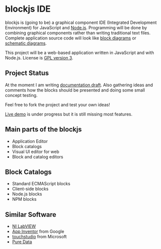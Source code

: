 
blockjs IDE
================================

blockjs is (going to be) a graphical component IDE (Integrated Development 
Environment) for JavaScript and [Node.js](http://www.nodejs.org). Programming 
will be done by combining graphical components rather than writing traditional 
text files. Complete application source code will look like [block 
diagrams](http://en.wikipedia.org/wiki/Block_diagram) or [schematic 
diagrams](http://en.wikipedia.org/wiki/Schematics).

This project will be a web-based application written in JavaScript and with 
Node.js. License is [GPL version 3](https://github.com/jheusala/blockjs/blob/master/COPYING).

Project Status
--------------

At the moment I am writing [documentation 
draft](https://github.com/jheusala/blockjs/tree/master/doc/draft). Also 
gathering ideas and comments how the blocks should be presented and doing some 
small concept testing.

Feel free to fork the project and test your own ideas!

[Live demo](http://www.blockjs.org/src/blockjs/tests/editor/editor.html) is 
under progress but it is still missing most features.

Main parts of the blockjs
-------------------------
* Application Editor
* Block catalogs
* Visual UI editor for web
* Block and catalog editors

Block Catalogs
--------------
* Standard ECMAScript blocks
* Client-side blocks
* Node.js blocks
* NPM blocks

Similar Software
----------------
* [NI LabVIEW](http://www.ni.com/labview)
* [App Inventor](http://appinventor.googlelabs.com/about/) from Google
* [touchstudio](http://research.microsoft.com/en-us/projects/touchstudio/) from Microsoft
* [Pure Data](http://puredata.info/)
